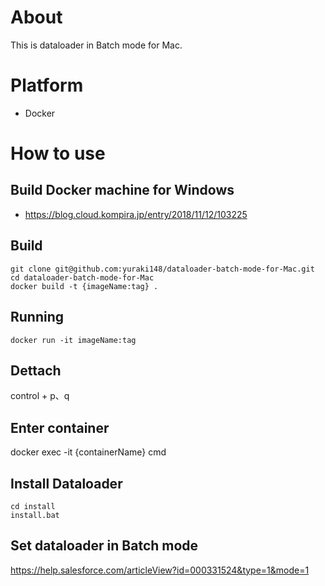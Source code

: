 # About
This is dataloader in Batch mode for Mac. 

# Platform
* Docker

# How to use
## Build Docker machine for Windows
* https://blog.cloud.kompira.jp/entry/2018/11/12/103225
## Build
```
git clone git@github.com:yuraki148/dataloader-batch-mode-for-Mac.git
cd dataloader-batch-mode-for-Mac
docker build -t {imageName:tag} .
```

## Running
```
docker run -it imageName:tag
```
## Dettach
control + p、q

## Enter container
docker exec -it {containerName} cmd
## Install Dataloader
```
cd install
install.bat
```
## Set dataloader in Batch mode
https://help.salesforce.com/articleView?id=000331524&type=1&mode=1

